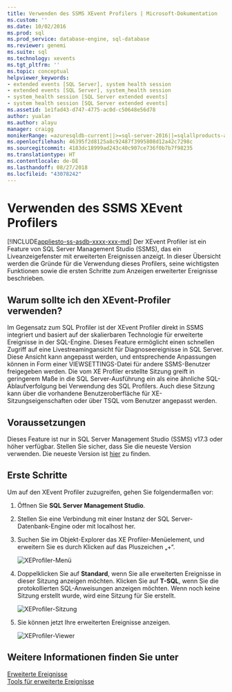 ```yaml
---
title: Verwenden des SSMS XEvent Profilers | Microsoft-Dokumentation
ms.custom: ''
ms.date: 10/02/2016
ms.prod: sql
ms.prod_service: database-engine, sql-database
ms.reviewer: genemi
ms.suite: sql
ms.technology: xevents
ms.tgt_pltfrm: ''
ms.topic: conceptual
helpviewer_keywords:
- extended events [SQL Server], system health session
- extended events [SQL Server], system_health session
- system_health session [SQL Server extended events]
- system health session [SQL Server extended events]
ms.assetid: 1e1fad43-d747-4775-ac0d-c50648e56d78
author: yualan
ms.author: alayu
manager: craigg
monikerRange: =azuresqldb-current||>=sql-server-2016||=sqlallproducts-allversions||>=sql-server-linux-2017||=azuresqldb-mi-current
ms.openlocfilehash: 46395f2d8125a8c92487f3995808d12a42c7298c
ms.sourcegitcommit: 4183dc18999ad243c40c907ce736f0b7b7f98235
ms.translationtype: HT
ms.contentlocale: de-DE
ms.lasthandoff: 08/27/2018
ms.locfileid: "43078242"
---
```

# <a name="use-the-ssms-xevent-profiler"></a>Verwenden des SSMS XEvent Profilers
[!INCLUDE[appliesto-ss-asdb-xxxx-xxx-md](../../includes/appliesto-ss-asdb-xxxx-xxx-md.md)]
Der XEvent Profiler ist ein Feature von SQL Server Management Studio (SSMS), das ein Liveanzeigefenster mit erweiterten Ereignissen anzeigt. In dieser Übersicht werden die Gründe für die Verwendung dieses Profilers, seine wichtigsten Funktionen sowie die ersten Schritte zum Anzeigen erweiterter Ereignisse beschrieben.

## <a name="why-would-i-use-the-xevent-profiler"></a>Warum sollte ich den XEvent-Profiler verwenden?
Im Gegensatz zum SQL Profiler ist der XEvent Profiler direkt in SSMS integriert und basiert auf der skalierbaren Technologie für erweiterte Ereignisse in der SQL-Engine. Dieses Feature ermöglicht einen schnellen Zugriff auf eine Livestreamingansicht für Diagnoseereignisse in SQL Server. Diese Ansicht kann angepasst werden, und entsprechende Anpassungen können in Form einer VIEWSETTINGS-Datei für andere SSMS-Benutzer freigegeben werden. Die vom XE Profiler erstellte Sitzung greift in geringerem Maße in die SQL Server-Ausführung ein als eine ähnliche SQL-Ablaufverfolgung bei Verwendung des SQL Profilers. Auch diese Sitzung kann über die vorhandene Benutzeroberfläche für XE-Sitzungseigenschaften oder über TSQL vom Benutzer angepasst werden.

## <a name="prerequisites"></a>Voraussetzungen
Dieses Feature ist nur in SQL Server Management Studio (SSMS) v17.3 oder höher verfügbar. Stellen Sie sicher, dass Sie die neueste Version verwenden. Die neueste Version ist [hier](https://docs.microsoft.com/sql/ssms/download-sql-server-management-studio-ssms) zu finden.

## <a id="getting-started"></a>Erste Schritte
Um auf den XEvent Profiler zuzugreifen, gehen Sie folgendermaßen vor:

1. Öffnen Sie **SQL Server Management Studio**.

2. Stellen Sie eine Verbindung mit einer Instanz der SQL Server-Datenbank-Engine oder mit localhost her.

3. Suchen Sie im Objekt-Explorer das XE Profiler-Menüelement, und erweitern Sie es durch Klicken auf das Pluszeichen „+“.

   ![XEProfiler-Menü](media/xevents-xe-profiler-menu.png)

4. Doppelklicken Sie auf **Standard**, wenn Sie alle erweiterten Ereignisse in dieser Sitzung anzeigen möchten. Klicken Sie auf **T-SQL**, wenn Sie die protokollierten SQL-Anweisungen anzeigen möchten. Wenn noch keine Sitzung erstellt wurde, wird eine Sitzung für Sie erstellt.

   ![XEProfiler-Sitzung](media/xevents-xe-profiler-start-session.png)

5. Sie können jetzt Ihre erweiterten Ereignisse anzeigen.

   ![XEProfiler-Viewer](media/xevents-xe-profiler-start-viewer.png)

## <a name="see-also"></a>Weitere Informationen finden Sie unter
[Erweiterte Ereignisse](../../relational-databases/extended-events/extended-events.md)  
[Tools für erweiterte Ereignisse](../../relational-databases/extended-events/extended-events-tools.md)  
  
  
